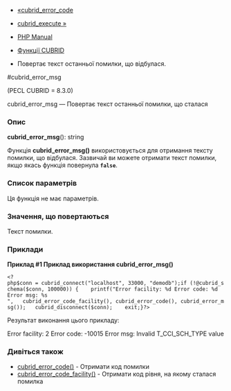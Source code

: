 - [«cubrid_error_code](function.cubrid-error-code.md)
- [cubrid_execute »](function.cubrid-execute.md)

- [PHP Manual](index.md)
- [Функції CUBRID](ref.cubrid.md)
- Повертає текст останньої помилки, що відбулася.

#cubrid_error_msg

(PECL CUBRID = 8.3.0)

cubrid_error_msg — Повертає текст останньої помилки, що сталася

### Опис

**cubrid_error_msg**(): string

Функція **cubrid_error_msg()** використовується для отримання тексту
помилки, що відбулася. Зазвичай ви можете отримати текст помилки, якщо
якась функція повернула **`false`**.

### Список параметрів

Ця функція не має параметрів.

### Значення, що повертаються

Текст помилки.

### Приклади

**Приклад #1 Приклад використання **cubrid_error_msg()****

` <?php$conn = cubrid_connect("localhost", 33000, "demodb");if (!@cubrid_schema($conn, 100000)) {    printf("Error facility: %d
Error code: %d
Error msg: %s
",   cubrid_error_code_facility(), cubrid_error_code(), cubrid_error_msg());   cubrid_disconnect($conn);    exit;}?> `

Результат виконання цього прикладу:

Error facility: 2
Error code: -10015
Error msg: Invalid T_CCI_SCH_TYPE value

### Дивіться також

- [cubrid_error_code()](function.cubrid-error-code.md) - Отримати
код помилки
- [cubrid_error_code_facility()](function.cubrid-error-code-facility.md) -
Отримати код рівня, на якому сталася помилка
